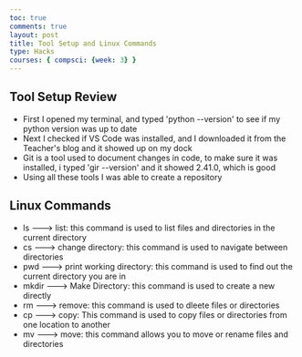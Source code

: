 ```yaml
---
toc: true
comments: true
layout: post
title: Tool Setup and Linux Commands
type: Hacks
courses: { compsci: {week: 3} }
---
```


## Tool Setup Review
- First I opened my terminal, and typed 'python --version' to see if my python version was up to date
- Next I checked if VS Code was installed, and I downloaded it from the Teacher's blog and it showed up on my dock
- Git is a tool used to document changes in code, to make sure it was installed, i typed 'gir --version' and it showed 2.41.0, which is good
- Using all these tools I was able to create a repository

## Linux Commands
- ls ---> list: this command is used to list files and directories in the current directory
- cs ---> change directory: this command is used to navigate between directories
- pwd ---> print working directory: this command is used to find out the current directory you are in
- mkdir ---> Make Directory: this command is used to create a new directly 
- rm ---> remove: this command is used to dleete files or directories
- cp ---> copy: This command is used to copy files or directories from one location to another
- mv ---> move: this command allows you to move or rename files and directories  
